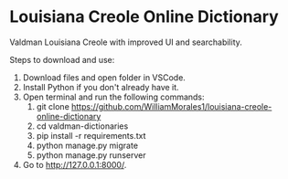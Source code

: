# Louisiana Creole Online Dictionary

Valdman Louisiana Creole with improved UI and searchability.

Steps to download and use:

1. Download files and open folder in VSCode.
2. Install Python if you don't already have it.
3. Open terminal and run the following commands:
   1. git clone https://github.com/WilliamMorales1/louisiana-creole-online-dictionary
   2. cd valdman-dictionaries
   3. pip install -r requirements.txt
   4. python manage.py migrate
   5. python manage.py runserver
4. Go to http://127.0.0.1:8000/.
